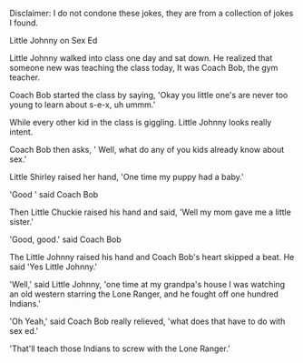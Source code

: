 Disclaimer: I do not condone these jokes, they are from a collection of jokes I found.

Little Johnny on Sex Ed

Little Johnny walked into class one day and sat down. He realized that someone new was teaching the class today, It was Coach Bob, the gym teacher.

Coach Bob started the class by saying, 'Okay you little one's are never too young to learn about s-e-x, uh ummm.'

While every other kid in the class is giggling. Little Johnny looks really intent.

Coach Bob then asks, ' Well, what do any of you kids already know about sex.'

Little Shirley raised her hand, 'One time my puppy had a baby.'

'Good ' said Coach Bob

Then Little Chuckie raised his hand and said, 'Well my mom gave me a little sister.'

'Good, good.' said Coach Bob

The Little Johnny raised his hand and Coach Bob's heart skipped a beat. He said 'Yes Little Johnny.'

'Well,' said Little Johnny, 'one time at my grandpa's house I was watching an old western starring the Lone Ranger, and he fought off one hundred Indians.'

'Oh Yeah,' said Coach Bob really relieved, 'what does that have to do with sex ed.'

'That'll teach those Indians to screw with the Lone Ranger.'

